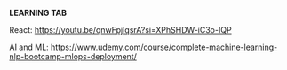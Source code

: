 **LEARNING TAB**

React: https://youtu.be/qnwFpjIqsrA?si=XPhSHDW-iC3o-IQP 

AI and ML: https://www.udemy.com/course/complete-machine-learning-nlp-bootcamp-mlops-deployment/
